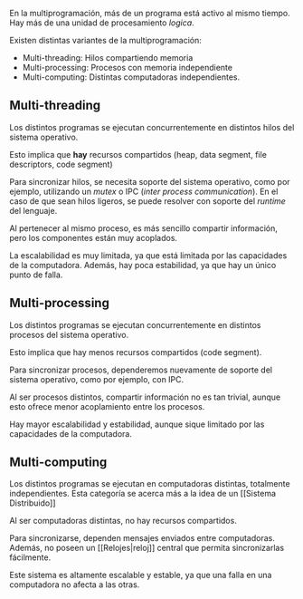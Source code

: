 En la multiprogramación, más de un programa está activo al mismo tiempo. Hay más de una unidad de procesamiento *logica*.

Existen distintas variantes de la multiprogramación:

- Multi-threading: Hilos compartiendo memoria
- Multi-processing: Procesos con memoria independiente
- Multi-computing: Distintas computadoras independientes.

## Multi-threading

Los distintos programas se ejecutan concurrentemente en distintos hilos del sistema operativo.

Esto implica que **hay** recursos compartidos (heap, data segment, file descriptors, code segment)

Para sincronizar hilos, se necesita soporte del sistema operativo, como por ejemplo, utilizando un *mutex* o IPC (*inter process communication*). En el caso de que sean hilos ligeros, se puede resolver con soporte del *runtime* del lenguaje.

Al pertenecer al mismo proceso, es más sencillo compartir información, pero los componentes están muy acoplados.

La escalabilidad es muy limitada, ya que está limitada por las capacidades de la computadora. Además, hay poca estabilidad, ya que hay un único punto de falla.

## Multi-processing

Los distintos programas se ejecutan concurrentemente en distintos procesos del sistema operativo.

Esto implica que hay menos recursos compartidos (code segment).

Para sincronizar procesos, dependeremos nuevamente de soporte del sistema operativo, como por ejemplo, con IPC.

Al ser procesos distintos, compartir información no es tan trivial, aunque esto ofrece menor acoplamiento entre los procesos.

Hay mayor escalabilidad y estabilidad, aunque sique limitado por las capacidades de la computadora.

## Multi-computing

Los distintos programas se ejecutan en computadoras distintas, totalmente independientes. Esta categoría se acerca más a la idea de un [[Sistema Distribuido]]

Al ser computadoras distintas, no hay recursos compartidos.

Para sincronizarse, dependen mensajes enviados entre computadoras. Además, no poseen un [[Relojes|reloj]] central que permita sincronizarlas fácilmente.

Este sistema es altamente escalable y estable, ya que una falla en una computadora no afecta a las otras.
